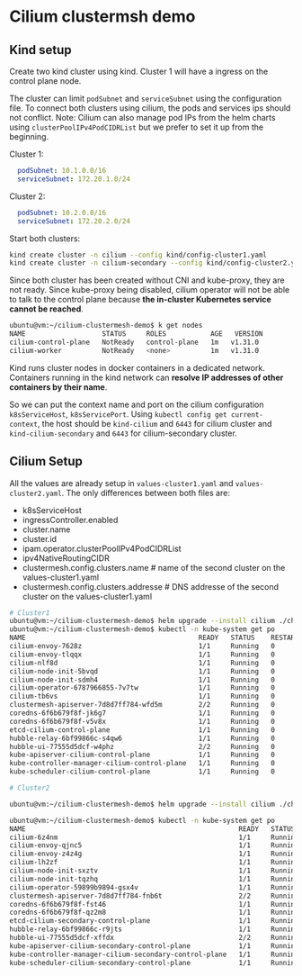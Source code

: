 # Cilium clustermsh demo

## Kind setup
Create two kind cluster using kind. Cluster 1 will have a ingress on the control plane node.

The cluster can limit `podSubnet` and `serviceSubnet` using the configuration file. To connect both clusters using cilium, the pods and services ips should not conflict. 
Note: Cilium can also manage pod IPs from the helm charts using `clusterPoolIPv4PodCIDRList` but we prefer to set it up from the beginning.

Cluster 1:
```yaml
  podSubnet: 10.1.0.0/16
  serviceSubnet: 172.20.1.0/24
```

Cluster 2:
```yaml
  podSubnet: 10.2.0.0/16
  serviceSubnet: 172.20.2.0/24
```

Start both clusters:
```bash
kind create cluster -n cilium --config kind/config-cluster1.yaml
kind create cluster -n cilium-secondary --config kind/config-cluster2.yaml
```

Since both cluster has been created without CNI and kube-proxy, they are not ready. Since kube-proxy being disabled, cilium operator will not be able to talk to the control plane because **the in-cluster Kubernetes service cannot be reached**.

```bash
ubuntu@vm:~/cilium-clustermesh-demo$ k get nodes
NAME                   STATUS     ROLES           AGE   VERSION
cilium-control-plane   NotReady   control-plane   1m   v1.31.0
cilium-worker          NotReady   <none>          1m   v1.31.0
```

Kind runs cluster nodes in docker containers in a dedicated network. Containers running in the kind network can **resolve IP addresses of other containers by their name**. 

So we can put the context name and port on the cilium configuration `k8sServiceHost`, `k8sServicePort`. Using `kubectl config get current-context`, the host should be `kind-cilium` and `6443` for cilium cluster and `kind-cilium-secondary` and `6443` for cilium-secondary cluster.


## Cilium Setup

All the values are already setup in `values-cluster1.yaml` and `values-cluster2.yaml`. The only differences between both files are:

 - k8sServiceHost
 - ingressController.enabled
 - cluster.name
 - cluster.id
 - ipam.operator.clusterPoolIPv4PodCIDRList
 - ipv4NativeRoutingCIDR
 - clustermesh.config.clusters.name      # name of the second cluster on the values-cluster1.yaml
 - clustermesh.config.clusters.addresse  # DNS addresse of the second cluster on the values-cluster1.yaml

```bash
# Cluster1
ubuntu@vm:~/cilium-clustermesh-demo$ helm upgrade --install cilium ./charts --namespace kube-system -f ./charts/values-cluster1.yaml --force
ubuntu@vm:~/cilium-clustermesh-demo$ kubectl -n kube-system get po
NAME                                           READY   STATUS    RESTARTS        AGE
cilium-envoy-7628z                             1/1     Running   0               13m
cilium-envoy-tlqqx                             1/1     Running   0               13m
cilium-nlf8d                                   1/1     Running   0               13m
cilium-node-init-5bvqd                         1/1     Running   0               13m
cilium-node-init-sdmh4                         1/1     Running   0               13m
cilium-operator-6787966855-7v7tw               1/1     Running   0               13m
cilium-tb6vs                                   1/1     Running   0               13m
clustermesh-apiserver-7d8d7ff784-wfd5m         2/2     Running   0               13m
coredns-6f6b679f8f-jk6g7                       1/1     Running   0               102m
coredns-6f6b679f8f-v5v8x                       1/1     Running   0               102m
etcd-cilium-control-plane                      1/1     Running   0               102m
hubble-relay-6bf99866c-s4qw6                   1/1     Running   0               13m
hubble-ui-77555d5dcf-w4phz                     2/2     Running   0               13m
kube-apiserver-cilium-control-plane            1/1     Running   0               102m
kube-controller-manager-cilium-control-plane   1/1     Running   0               102m
kube-scheduler-cilium-control-plane            1/1     Running   0               102m

# Cluster2

ubuntu@vm:~/cilium-clustermesh-demo$ helm upgrade --install cilium ./charts --namespace kube-system -f ./charts/values-cluster2.yaml --force

ubuntu@vm:~/cilium-clustermesh-demo$ kubectl -n kube-system get po
NAME                                                     READY   STATUS    RESTARTS   AGE
cilium-6z4nm                                             1/1     Running   0          10m
cilium-envoy-qjnc5                                       1/1     Running   0          10m
cilium-envoy-z4z4g                                       1/1     Running   0          10m
cilium-lh2zf                                             1/1     Running   0          10m
cilium-node-init-sxztv                                   1/1     Running   0          10m
cilium-node-init-tqzhq                                   1/1     Running   0          10m
cilium-operator-59899b9894-gsx4v                         1/1     Running   0          10m
clustermesh-apiserver-7d8d7ff784-fnb6t                   2/2     Running   0          10m
coredns-6f6b679f8f-fst46                                 1/1     Running   0          105m
coredns-6f6b679f8f-qz2m8                                 1/1     Running   0          105m
etcd-cilium-secondary-control-plane                      1/1     Running   0          105m
hubble-relay-6bf99866c-r9jts                             1/1     Running   0          10m
hubble-ui-77555d5dcf-xffdx                               2/2     Running   0          10m
kube-apiserver-cilium-secondary-control-plane            1/1     Running   0          105m
kube-controller-manager-cilium-secondary-control-plane   1/1     Running   0          105m
kube-scheduler-cilium-secondary-control-plane            1/1     Running   0          105m
```
